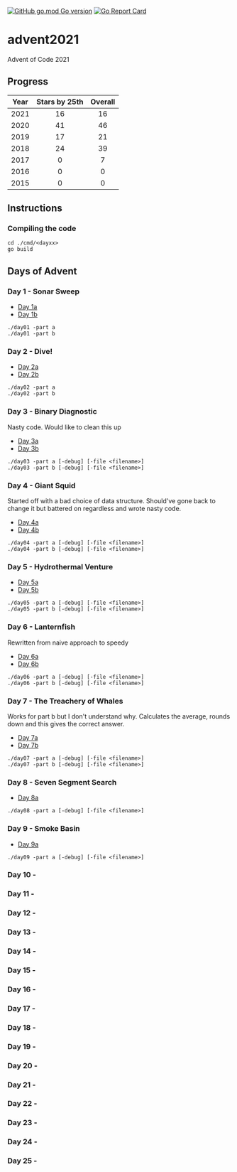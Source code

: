 [![GitHub go.mod Go version](https://img.shields.io/github/go-mod/go-version/notthehoople/advent2021?color=blueviolet)](https://golang.org/doc/go1.15) [![Go Report Card](https://goreportcard.com/badge/github.com/notthehoople/advent2021)](https://goreportcard.com/report/github.com/notthehoople/advent2021)

# advent2021
Advent of Code 2021

## Progress
| Year  | Stars by 25th | Overall |
| :---: | :-----------: | :-----: |
| 2021 | 16 | 16 |
| 2020 | 41 | 46 |
| 2019 | 17 | 21 |
| 2018 | 24 | 39 |
| 2017 | 0  | 7  |
| 2016 | 0  | 0  |
| 2015 | 0  | 0  |

## Instructions

### Compiling the code

```
cd ./cmd/<dayxx>
go build
```

## Days of Advent

### Day 1 - Sonar Sweep

+ [Day 1a](cmd/day01/day01.go)
+ [Day 1b](cmd/day01/day01.go)

```
./day01 -part a
./day01 -part b
```

### Day 2 - Dive!

+ [Day 2a](cmd/day02/day02.go)
+ [Day 2b](cmd/day02/day02.go)

```
./day02 -part a
./day02 -part b
```

### Day 3 - Binary Diagnostic

Nasty code. Would like to clean this up

+ [Day 3a](cmd/day03/day03.go)
+ [Day 3b](cmd/day03/day03.go)

```
./day03 -part a [-debug] [-file <filename>]
./day03 -part b [-debug] [-file <filename>]
```

### Day 4 - Giant Squid

Started off with a bad choice of data structure. Should've gone back to change it but battered on regardless and wrote nasty code.

+ [Day 4a](cmd/day04/day04.go)
+ [Day 4b](cmd/day04/day04.go)

```
./day04 -part a [-debug] [-file <filename>]
./day04 -part b [-debug] [-file <filename>]
```

### Day 5 - Hydrothermal Venture

+ [Day 5a](cmd/day05/day05.go)
+ [Day 5b](cmd/day05/day05.go)

```
./day05 -part a [-debug] [-file <filename>]
./day05 -part b [-debug] [-file <filename>]
```

### Day 6 - Lanternfish

Rewritten from naive approach to speedy

+ [Day 6a](cmd/day06/day06.go)
+ [Day 6b](cmd/day06/day06.go)

```
./day06 -part a [-debug] [-file <filename>]
./day06 -part b [-debug] [-file <filename>]
```

### Day 7 - The Treachery of Whales

Works for part b but I don't understand why. Calculates the average, rounds down and this gives the correct answer.

+ [Day 7a](cmd/day07/day07.go)
+ [Day 7b](cmd/day07/day07.go)

```
./day07 -part a [-debug] [-file <filename>]
./day07 -part b [-debug] [-file <filename>]
```

### Day 8 - Seven Segment Search

+ [Day 8a](cmd/day08/day08.go)

```
./day08 -part a [-debug] [-file <filename>]
```

### Day 9 - Smoke Basin

+ [Day 9a](cmd/day09/day09.go)

```
./day09 -part a [-debug] [-file <filename>]
```

### Day 10 - 
### Day 11 - 
### Day 12 - 
### Day 13 - 
### Day 14 - 
### Day 15 - 
### Day 16 - 
### Day 17 - 
### Day 18 - 
### Day 19 - 
### Day 20 - 
### Day 21 - 
### Day 22 - 
### Day 23 - 
### Day 24 - 
### Day 25 - 

